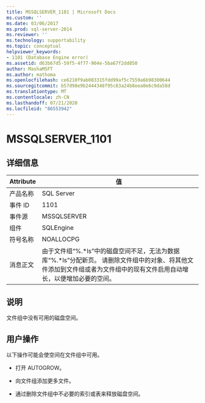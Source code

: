 ```yaml
---
title: MSSQLSERVER_1101 | Microsoft Docs
ms.custom: ''
ms.date: 03/06/2017
ms.prod: sql-server-2014
ms.reviewer: ''
ms.technology: supportability
ms.topic: conceptual
helpviewer_keywords:
- 1101 (Database Engine error)
ms.assetid: d63b67d5-59f5-4f77-904e-5ba67f2dd850
author: MashaMSFT
ms.author: mathoma
ms.openlocfilehash: ce6210f9ab083315fdd99af5c7559a6b98300644
ms.sourcegitcommit: b57d98e9b2444348f95c83a24b8eea0e6c9da58d
ms.translationtype: MT
ms.contentlocale: zh-CN
ms.lasthandoff: 07/21/2020
ms.locfileid: "86553942"
---
```

# <a name="mssqlserver_1101"></a>MSSQLSERVER_1101
    
## <a name="details"></a>详细信息  
  
|Attribute|值|  
|-|-|  
|产品名称|SQL Server|  
|事件 ID|1101|  
|事件源|MSSQLSERVER|  
|组件|SQLEngine|  
|符号名称|NOALLOCPG|  
|消息正文|由于文件组“%.\*ls”中的磁盘空间不足，无法为数据库“%.*ls”分配新页。 请删除文件组中的对象、将其他文件添加到文件组或者为文件组中的现有文件启用自动增长，以便增加必要的空间。|  
  
## <a name="explanation"></a>说明  
 文件组中没有可用的磁盘空间。  
  
## <a name="user-action"></a>用户操作  
 以下操作可能会使空间在文件组中可用。  
  
-   打开 AUTOGROW。  
  
-   向文件组添加更多文件。  
  
-   通过删除文件组中不必要的索引或表来释放磁盘空间。  
  
  
